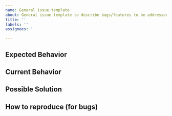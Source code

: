 ```yaml
---
name: General issue template
about: General issue template to describe bugs/features to be addressed
title: ''
labels: ''
assignees: ''

---
```


## Expected Behavior


## Current Behavior


## Possible Solution


## How to reproduce (for bugs)
